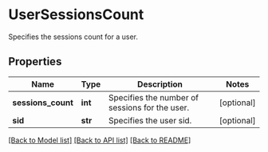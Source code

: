 # UserSessionsCount

Specifies the sessions count for a user.

## Properties
Name | Type | Description | Notes
------------ | ------------- | ------------- | -------------
**sessions_count** | **int** | Specifies the number of sessions for the user. | [optional] 
**sid** | **str** | Specifies the user sid. | [optional] 

[[Back to Model list]](../README.md#documentation-for-models) [[Back to API list]](../README.md#documentation-for-api-endpoints) [[Back to README]](../README.md)


